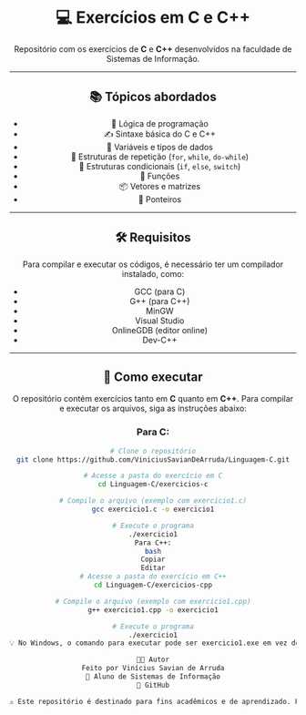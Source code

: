 <div align="center">

# 💻 Exercícios em C e C++

Repositório com os exercícios de **C** e **C++** desenvolvidos na faculdade de Sistemas de Informação.

---

## 📚 Tópicos abordados

- 🧠 Lógica de programação  
- ✍️ Sintaxe básica do C e C++  
- 🔢 Variáveis e tipos de dados  
- 🔁 Estruturas de repetição (`for`, `while`, `do-while`)  
- 🔀 Estruturas condicionais (`if`, `else`, `switch`)  
- 🔧 Funções  
- 📦 Vetores e matrizes  
- 🧭 Ponteiros  

---

## 🛠️ Requisitos

Para compilar e executar os códigos, é necessário ter um compilador instalado, como:

- GCC (para C)  
- G++ (para C++)  
- MinGW  
- Visual Studio  
- OnlineGDB (editor online)  
- Dev-C++  

---

## 🚀 Como executar

O repositório contém exercícios tanto em **C** quanto em **C++**. Para compilar e executar os arquivos, siga as instruções abaixo:

### Para C:

```bash
# Clone o repositório
git clone https://github.com/ViniciusSavianDeArruda/Linguagem-C.git

# Acesse a pasta do exercício em C
cd Linguagem-C/exercicios-c

# Compile o arquivo (exemplo com exercicio1.c)
gcc exercicio1.c -o exercicio1

# Execute o programa
./exercicio1
Para C++:
bash
Copiar
Editar
# Acesse a pasta do exercício em C++
cd Linguagem-C/exercicios-cpp

# Compile o arquivo (exemplo com exercicio1.cpp)
g++ exercicio1.cpp -o exercicio1

# Execute o programa
./exercicio1
💡 No Windows, o comando para executar pode ser exercicio1.exe em vez de ./exercicio1.

👨‍💻 Autor
Feito por Vinícius Savian de Arruda
📘 Aluno de Sistemas de Informação
🔗 GitHub

⚠️ Este repositório é destinado para fins acadêmicos e de aprendizado. Fique à vontade para sugerir melhorias ou enviar contribuições! 😊
